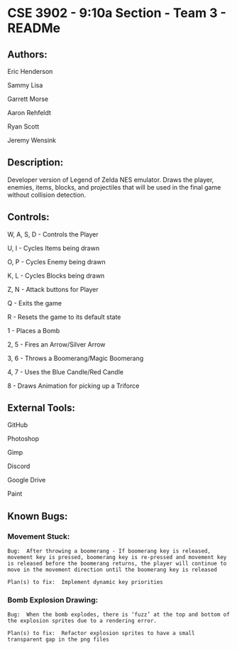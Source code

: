 # CSE 3902 - 9:10a Section - Team 3 - READMe

## Authors:
Eric Henderson

Sammy Lisa

Garrett Morse

Aaron Rehfeldt

Ryan Scott

Jeremy Wensink


## Description:
Developer version of Legend of Zelda NES emulator. Draws the player, enemies, items, blocks, and projectiles that will be used in the final game without collision detection.


## Controls:
W, A, S, D - Controls the Player

U, I - Cycles Items being drawn

O, P - Cycles Enemy being drawn

K, L - Cycles Blocks being drawn

Z, N - Attack buttons for Player

Q - Exits the game

R - Resets the game to its default state

1 - Places a Bomb

2, 5 - Fires an Arrow/Silver Arrow

3, 6 - Throws a Boomerang/Magic Boomerang

4, 7 - Uses the Blue Candle/Red Candle

8 - Draws Animation for picking up a Triforce



## External Tools:
GitHub

Photoshop

Gimp

Discord

Google Drive

Paint


## Known Bugs:
### Movement Stuck:
    Bug:  After throwing a boomerang - If boomerang key is released, movement key is pressed, boomerang key is re-pressed and movement key is released before the boomerang returns, the player will continue to move in the movement direction until the boomerang key is released

    Plan(s) to fix:  Implement dynamic key priorities

### Bomb Explosion Drawing:
    Bug:  When the bomb explodes, there is ‘fuzz’ at the top and bottom of the explosion sprites due to a rendering error.
    
    Plan(s) to fix:  Refactor explosion sprites to have a small transparent gap in the png files

